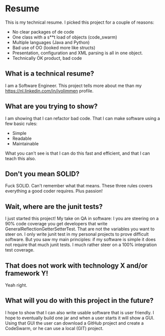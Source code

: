 # Resume #

This is my technical resume. I picked this project for a couple of reasons:

 * No clear packages of de code
 * One class with a s**t load of objects (code_swarm)
 * Multiple languages (Java and Python)
 * Bad use of OO (looked more like structs)
 * Presentation, configuration and XML parsing is all in one object.
 * Technically OK product, bad code

## What is a technical resume? ##

  I am a Software Engineer. This project tells more about me than my https://nl.linkedin.com/in/ivolimmen profile.

## What are you trying to show? ##

  I am showing that I can refactor bad code. That I can make software using a few basic rules:

  * Simple
  * Readable
  * Maintainable

  What you can't see is that I can do this fast and efficient, and that I can teach this also.

## Don't you mean SOLID? ##

  Fuck SOLID. Can't remember what that means. These three rules covers everything a good coder requires. Plus passion!

## Wait, where are the junit tests? ##

  I just started this project! My take on QA in software: I you are steering on a 90% code coverage you get developers 
  that write GeneralReflectionGetterSetterTest. That are not the variables you want to steer on. I only write junit test
  in my personal projects to prove difficult software. But you saw my main principles: if my software is simple it does
  not require that much junit tests.
  I much rather steer on a 100% integration test coverage.

## That does not work with technology X and/or framework Y! ##

  Yeah right.

## What will you do with this project in the future? ##

  I hope to show that I can also write usable software that is user friendly. I hope to eventually build one jar and 
  when a user starts it will show a GUI. Using that GUI the user can download a GitHub project and create a CodeSwarm,
  or he can use a local (GIT) project.
